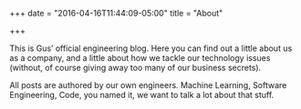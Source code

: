 +++
date = "2016-04-16T11:44:09-05:00"
title = "About"

+++

This is Gus’ official engineering blog. Here you can find out a little about us as a company, and a little about how we tackle our technology issues (without, of course giving away too many of our business secrets).

All posts are authored by our own engineers. Machine Learning, Software Engineering, Code, you named it, we want to talk a lot about that stuff.